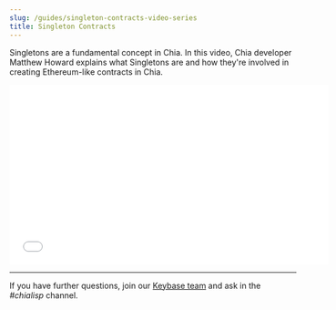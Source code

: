 ```yaml
---
slug: /guides/singleton-contracts-video-series
title: Singleton Contracts
---
```


Singletons are a fundamental concept in Chia. In this video, Chia developer Matthew Howard explains what Singletons are and how they're involved in creating Ethereum-like contracts in Chia.

<div class="videoWrapper">
<iframe src="//www.youtube.com/embed/kA0l9n5SEI8" frameborder="0" allowfullscreen webkitallowfullscreen mozallowfullscreen width="560" height="315"></iframe>
</div>

---

If you have further questions, join our [Keybase team](https://keybase.io/team/chia_network.public) and ask in the _#chialisp_ channel.
